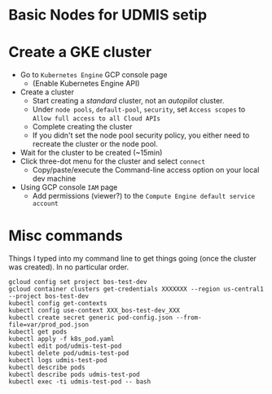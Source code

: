 # Basic Nodes for UDMIS setip

# Create a GKE cluster

* Go to `Kubernetes Engine` GCP console page
  * (Enable Kubernetes Engine API)
* Create a cluster
  * Start creating a _standard_ cluster, not an _autopilot_ cluster.
  * Under `node pools`, `default-pool`, `security`, set `Access scopes` to `Allow full access to all Cloud APIs`
  * Complete creating the cluster
  * If you didn't set the node pool security policy, you either need to recreate the cluster or the node pool.
* Wait for the cluster to be created (~15min)
* Click three-dot menu for the cluster and select `connect`
  * Copy/paste/execute the Command-line access option on your local dev machine
* Using GCP console `IAM` page
  * Add permissions (viewer?) to the `Compute Engine default service account`

# Misc commands

Things I typed into my command line to get things going (once the cluster was created). In no particular order.
```
gcloud config set project bos-test-dev
gcloud container clusters get-credentials XXXXXXX --region us-central1 --project bos-test-dev
kubectl config get-contexts
kubectl config use-context XXX_bos-test-dev_XXX
kubectl create secret generic pod-config.json --from-file=var/prod_pod.json
kubectl get pods
kubectl apply -f k8s_pod.yaml
kubectl edit pod/udmis-test-pod
kubectl delete pod/udmis-test-pod
kubectl logs udmis-test-pod
kubectl describe pods
kubectl describe pods udmis-test-pod
kubectl exec -ti udmis-test-pod -- bash
```
